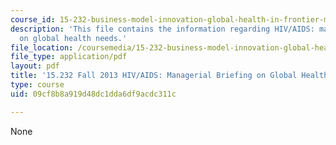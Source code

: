 ```yaml
---
course_id: 15-232-business-model-innovation-global-health-in-frontier-markets-fall-2013
description: 'This file contains the information regarding HIV/AIDS: managerial briefing
  on global health needs.'
file_location: /coursemedia/15-232-business-model-innovation-global-health-in-frontier-markets-fall-2013/09cf8b8a919d48dc1dda6df9acdc311c_MIT15_232F13_a1_hiv-aids_1.pdf
file_type: application/pdf
layout: pdf
title: '15.232 Fall 2013 HIV/AIDS: Managerial Briefing on Global Health Needs'
type: course
uid: 09cf8b8a919d48dc1dda6df9acdc311c

---
```

None